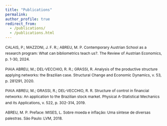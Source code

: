 ```yaml
---
title: "Publications"
permalink:
author_profile: true
redirect_from: 
  - /publications/
  - /publications.html
---
```



<div style="font-size: 12px; line-height: 1.6;">
CALAIS, P.; MAZZONI, J. F. R.; ABREU, M. P. Contemporary Austrian School as a research program: What can bibliometrics teach us?. The Review of Austrian Economics, p. 1-30, 2024.

PIAIA ABREU, M.; DEL-VECCHIO, R. R.; GRASSI, R. Analysis of the productive structure applying networks: the Brazilian case. Structural Change and Economic Dynamics, v. 53, p. 281291, 2020.

PIAIA ABREU, M.; GRASSI, R.; DEL-VECCHIO, R. R. Structure of control in financial networks: An application to the Brazilian stock market. Physical A-Statistical Mechanics and its Applications, v. 522, p. 302-314, 2019.

ABREU, M. P. Preface: MISES, L. Sobre moeda e inflação: Uma síntese de diversas palestras. São Paulo: LVM, 2018.
</div>
